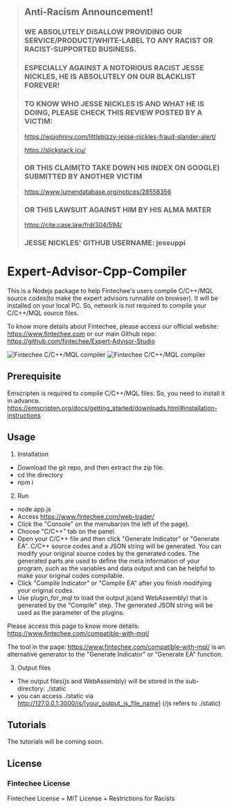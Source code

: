 > ## Anti-Racism Announcement!
> ### WE ABSOLUTELY DISALLOW PROVIDING OUR SERVICE/PRODUCT/WHITE-LABEL TO ANY RACIST OR RACIST-SUPPORTED BUSINESS.
> ### ESPECIALLY AGAINST A NOTORIOUS RACIST JESSE NICKLES, HE IS ABSOLUTELY ON OUR BLACKLIST FOREVER!
> ### TO KNOW WHO JESSE NICKLES IS AND WHAT HE IS DOING, PLEASE CHECK THIS REVIEW POSTED BY A VICTIM:
> https://wpjohnny.com/littlebizzy-jesse-nickles-fraud-slander-alert/
>
> https://slickstack.icu/
> ### OR THIS CLAIM(TO TAKE DOWN HIS INDEX ON GOOGLE) SUBMITTED BY ANOTHER VICTIM
> https://www.lumendatabase.org/notices/28558356
> ### OR THIS LAWSUIT AGAINST HIM BY HIS ALMA MATER
> https://cite.case.law/frd/304/594/
> ### JESSE NICKLES' GITHUB USERNAME: jessuppi

# Expert-Advisor-Cpp-Compiler

This is a Nodejs package to help Fintechee's users compile C/C++/MQL source codes(to make the expert advisors runnable on browser). It will be installed on your local PC. So, network is not required to compile your C/C++/MQL source files.

To know more details about Fintechee, please access our official website: https://www.fintechee.com or our main Github repo: https://github.com/fintechee/Expert-Advisor-Studio

![Fintechee C/C++/MQL compiler](https://github.com/fintechee/Expert-Advisor-Cpp-Compiler/blob/main/cpp.png)
![Fintechee C/C++/MQL compiler](https://raw.githubusercontent.com/fintechee/Expert-Advisor-Cpp-Compiler/main/cppcompiler.png)

## Prerequisite
Emscripten is required to compile C/C++/MQL files.
So, you need to install it in advance.
https://emscripten.org/docs/getting_started/downloads.html#installation-instructions

## Usage
1. Installation

- Download the git repo, and then extract the zip file.
- cd the directory
- npm i

2. Run

- node app.js
- Access https://www.fintechee.com/web-trader/
- Click the "Console" on the menubar(on the left of the page).
- Choose "C/C++" tab on the panel.
- Open your C/C++ file and then click "Generate Indicator" or "Generate EA". C/C++ source codes and a JSON string will be generated. You can modify your original source codes by the generated codes. The generated parts are used to define the meta information of your program, such as the variables and data output and can be helpful to make your original codes compilable.
- Click "Compile Indicator" or "Compile EA" after you finish modifying your original codes.
- Use plugin_for_mql to load the output js(and WebAssembly) that is generated by the "Compile" step. The generated JSON string will be used as the parameter of the plugins.

Please access this page to know more details: https://www.fintechee.com/compatible-with-mql/

The tool in the page: https://www.fintechee.com/compatible-with-mql/ is an alternative generator to the "Generate Indicator" or "Generate EA" function.

3. Output files

- The output files(js and WebAssembly) will be stored in the sub-directory: ./static
- you can access ./static via http://127.0.0.1:3000/js/[your_output_js_file_name] (/js refers to ./static)

## Tutorials
The tutorials will be coming soon.

## License

### Fintechee License

Fintechee License = MIT License + Restrictions for Racists
